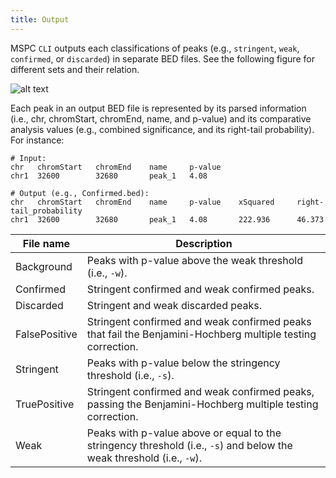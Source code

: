 ```yaml
---
title: Output
---
```


MSPC `CLI` outputs each classifications of peaks (e.g., `stringent`, `weak`, `confirmed`, or
`discarded`) in separate BED files. See the following figure for different sets and their 
relation. 

![alt text](assets/sets.svg)


Each peak in an output BED file is represented by its parsed information (i.e., chr, chromStart, 
chromEnd, name, and p-value) and its comparative analysis values (e.g., combined significance,
and its right-tail probability). For instance:

```shell
# Input:
chr   chromStart   chromEnd    name     p-value
chr1  32600        32680       peak_1   4.08

# Output (e.g., Confirmed.bed):
chr   chromStart   chromEnd    name     p-value    xSquared     right-tail_probability
chr1  32600        32680       peak_1   4.08       222.936      46.373
```



| File name      | Description |
| -------------- | ----------- |
| Background     | Peaks with p-value above the weak threshold (i.e., `-w`). | 
| Confirmed      | Stringent confirmed and weak confirmed peaks. |
| Discarded      | Stringent and weak discarded peaks. |
| FalsePositive  | Stringent confirmed and weak confirmed peaks that fail the Benjamini-Hochberg multiple testing correction. |
| Stringent      | Peaks with p-value below the stringency threshold (i.e., `-s`). |
| TruePositive   | Stringent confirmed and weak confirmed peaks, passing the Benjamini-Hochberg multiple testing correction. |
| Weak           | Peaks with p-value above or equal to the stringency threshold (i.e., `-s`) and below the weak threshold (i.e., `-w`). |


